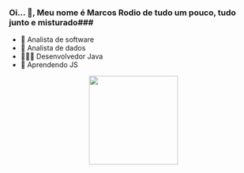 ### Oi... 👋, Meu nome é  **Marcos Rodio** de tudo um pouco, tudo junto e misturado###



- 🔭 Analista de software
- 🥵 Analista de dados
- 👨🏻‍💻 Desenvolvedor Java
- 🌱 Aprendendo JS


<div align="center"> 
<a href="https://github.com/MarcosRodio"> 
<img height="180em" src="https://github-readme-stats.vercel.app/api?username=MarcosRodio&show_icons=true&theme=bluesky&include_all_commits <img height="180em" src="https://github-readme-stats.vercel.app/api/top-langs/?username=MarcosRodio&layout=compact&langs_count=7&theme=dra </div> 
<div style="display: inline_block"><br> 
